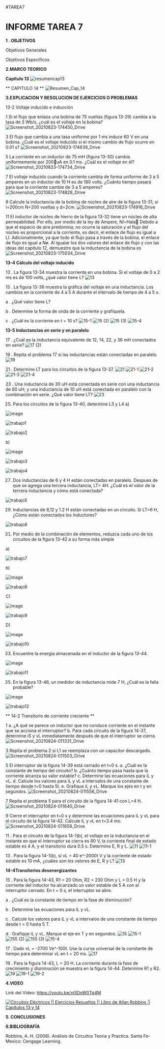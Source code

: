 #TAREA7
# INFORME TAREA 7

**1 . OBJETIVOS**

Objetivos Generales

Objetivos Especificos



**2.MARCO TEORICO**

**Capitulo 13**
![resumencap13](https://user-images.githubusercontent.com/84357979/130618113-b288476a-24e5-400c-abbf-821d3b448d7b.png)

** CAPITULO 14 **
![Resumen_Cap_14](https://user-images.githubusercontent.com/84453441/130533056-735cfab4-96bd-4123-b84d-9cf7b174f7de.png)

**3.EXPLICACION Y RESOLUCION DE EJERCICIOS O PROBLEMAS**

13-2 Voltaje inducido e inducción

1 Si el flujo que enlaza una bobina de 75 vueltas (figura 13-29) cambia a la tasa
de 3 Wb/s, ¿cuál es el voltaje en la bobina?
![Screenshot_20210823-174450_Drive](https://user-images.githubusercontent.com/86451564/130528952-afc54460-9162-4e52-9ce1-96e183d26272.jpg)

3 El flujo que cambia a una tasa uniforme por 1 ms induce 60 V en una bobina.
¿Cuál es el voltaje inducido si el mismo cambio de flujo ocurre en 0.01 s?
![Screenshot_20210823-174639_Drive](https://user-images.githubusercontent.com/86451564/130529032-15fe1198-81f5-4e9b-bb73-406e077b7aa6.jpg)

5 La corriente en un inductor de 75 mH (figura 13-30) cambia uniformemente
por 200uA en 0.1 ms. ¿Cuál es el voltaje en él?
![Screenshot_20210823-174734_Drive](https://user-images.githubusercontent.com/86451564/130529104-99851f95-f51f-4cb0-86af-4ba7e10abc0c.jpg)

7 El voltaje inducido cuando la corriente cambia de forma uniforme de 3 a 5
amperes en un inductor de 10 H es de 180 volts. ¿Cuánto tiempo pasará para
que la corriente cambie de 3 a 5 amperes?
![Screenshot_20210823-174828_Drive](https://user-images.githubusercontent.com/86451564/130529169-dcd4460e-fba9-4559-8b30-062dc9ed2df3.jpg)

9 Calcule la inductancia de la bobina de núcleo de aire de la figura 13-31, si l=200cm N=200 vueltas y d=2cm.
![Screenshot_20210823-174916_Drive](https://user-images.githubusercontent.com/86451564/130529249-a26e2ca5-81fd-464f-aeff-485a12f1372b.jpg)

11 El inductor de núcleo de hierro de la figura 13-32 tiene un núcleo de alta permeabilidad. Por ello, por medio de la ley de Ampere, NI~Hala Debido a que el espacio de aire predomina, no ocurre la saturación y el flujo del núcleo
es proporcional a la corriente, es decir, el enlace de flujo es igual a LI. Adicionalmente, ya que todo el flujo pasa a través de la bobina, el enlace de flujo es igual a Nø. Al igualar los dos valores del enlace de flujo y con las ideas del
capítulo 12, demuestre que la inductancia de la bobina es
![Screenshot_20210823-175034_Drive](https://user-images.githubusercontent.com/86451564/130529464-ccb47752-d9ec-4b7c-b5d3-975f6873a2c6.jpg)

**13-4 Cálculo del voltaje inducido**

13 . La figura 13-34 muestra la corriente en una bobina. Si el voltaje de 0 a 2 ms es de 100 volts, ¿qué valor tiene L?
![13](https://user-images.githubusercontent.com/84453441/130523313-ace5bb11-e1a4-483e-ab57-71afa07159e8.png)

15 . La figura 13-36 muestra la gráfica del voltaje en una inductancia. Los cambios en la corriente de 4 a 5 A durante el intervalo de tiempo de 4 a 5 s. 

a . ¿Qué valor tiene L?

b . Determine la forma de onda de la corriente y grafíquela. 

c . ¿Cuál es la corriente en t = 10 s?
![15-1](https://user-images.githubusercontent.com/84453441/130523347-749feb21-bc10-4b7f-881b-7e5b2b0d8c75.png)
![15 (2)](https://user-images.githubusercontent.com/84453441/130523364-18efa45a-cbcb-44f7-84f5-1245ef4ff7aa.png)
![15 (3)](https://user-images.githubusercontent.com/84453441/130523382-a4a4b86b-2436-431a-98d6-0e4409c0cb75.png)
![15-4](https://user-images.githubusercontent.com/84453441/130523401-a7964c0b-304b-40f6-83f6-77269ad1f3b7.png)

**13-5 Inductancias en serie y en paralelo**

17 . ¿Cuál es la inductancia equivalente de 12, 14, 22, y 36 mH conectados en serie?
![17 (2)](https://user-images.githubusercontent.com/84453441/130523485-c1bf3056-3da9-4580-8c3d-5ce409190693.png)

19 . Repita el problema 17 si las inductancias están conectadas en paralelo.
![19](https://user-images.githubusercontent.com/84453441/130523507-b846b243-7f0d-4cc2-95cf-16bcc3f43e2c.png)

21 . Determine LT para los circuitos de la figura 13-37.
![21](https://user-images.githubusercontent.com/84453441/130523528-10385eee-9829-4b3a-ae95-f81f833132dd.png)
![21-1](https://user-images.githubusercontent.com/84453441/130523540-7ac24f26-331c-4982-ba4f-e5295b21f867.png)
![21-2](https://user-images.githubusercontent.com/84453441/130523556-5cb03358-59ea-481d-a440-0490dc7449d7.png)
![21-3](https://user-images.githubusercontent.com/84453441/130523579-00e2d95e-debe-4603-ab15-226418bd37b1.png)
![21-4](https://user-images.githubusercontent.com/84453441/130523609-a4d7cb1e-d4aa-499d-85cd-c3b1bbd990e0.png)

23 . Una inductancia de 30 uH está conectada en serie con una inductancia de 60 uH, y una inductancia de 10 uH está conectada en paralelo con la combinación en serie. ¿Qué valor tiene LT?
![23](https://user-images.githubusercontent.com/84453441/130523626-518664eb-24fb-4b7f-b238-f29c5f6b45a6.png)

25. Para los circuitos de la figura 13-40, determine L3 y L4
a)

![image](https://user-images.githubusercontent.com/84357979/130619782-3bbe3764-f114-4610-a69c-115ed7833659.png)

![trabajo1](https://user-images.githubusercontent.com/84357979/130620734-4580a968-a2ec-43c2-ac73-54b7947a86f8.png)

![trabajo2](https://user-images.githubusercontent.com/84357979/130620829-e26c54c2-b29e-4501-8224-38ed72db0e70.png)

b)

![image](https://user-images.githubusercontent.com/84357979/130621243-6373fe0b-7a8b-46a4-b63e-5ae4c72f26b2.png)

![trabajo3](https://user-images.githubusercontent.com/84357979/130621337-eac3f7e9-6b6b-4ab6-8ec3-778812940e5d.png)

![trabajo4](https://user-images.githubusercontent.com/84357979/130621505-30e56159-29c4-4ede-8c4a-5ee7b4a0e54f.png)

27.  Dos inductancias de 6 y 4 H están conectadas en paralelo. Despues de que se agrega una tercera inductancia, LT= 4H. ¿Cuál es el valor de la tercera inductancia y cómo está conectada?

![trabajo5](https://user-images.githubusercontent.com/84357979/130621626-faaa23d0-1a1e-4d15-8992-8cd7b08fd456.png)

29. Inductancias de 8,12 y 1.2 H están conectadas en un circuito. Si LT=6 H, ¿Cómo están conectados los Inductores?

![trabajo6](https://user-images.githubusercontent.com/84357979/130621856-3cce5203-3a79-4fda-89a0-4b440333e084.png)

31. Por medio de la combinación de elementos, reduzca cada uno de los circuitos de la figura 13-42 a su forma más simple

a)

![trabajo7](https://user-images.githubusercontent.com/84357979/130622035-910a0aaa-17aa-491a-b41c-0e60681894a3.png)

b)

![image](https://user-images.githubusercontent.com/84357979/130622127-416ff768-0502-4139-873c-9c5471f551bb.png)

![trabajo8](https://user-images.githubusercontent.com/84357979/130622409-55ed454a-74f1-4525-a965-cdf5b63afcfb.png)

C)

![image](https://user-images.githubusercontent.com/84357979/130622452-d7444860-6d21-4eb9-9a7e-ef018810a634.png)

![trabajo9](https://user-images.githubusercontent.com/84357979/130622552-d3006239-28d6-4c8d-ace2-1495fba416bf.png)

D)

![image](https://user-images.githubusercontent.com/84357979/130622586-5f8cf1b4-8955-4796-934d-b3a984e8e4ae.png)

![trabajo10](https://user-images.githubusercontent.com/84357979/130622718-d07fa720-e8f8-4456-8146-31b027e76506.png)

33) Encuentre la energía almacenada en el inductor de la figura 13-44.

![image](https://user-images.githubusercontent.com/84357979/130622782-4616dac1-3b34-48a3-926b-d165014c950e.png)

![trabajo11](https://user-images.githubusercontent.com/84357979/130622861-942fcaba-14d2-4733-8397-7e833263d0fd.png)

35) En la figura 13-46, un medidor de inductancia mide 7 H, ¿Cuál es la falla probable?

![image](https://user-images.githubusercontent.com/84357979/130622913-c23e68d7-d79c-4687-8965-73869b3c9dad.png)

![trabajo12](https://user-images.githubusercontent.com/84357979/130623022-1b1c03a7-a8ce-4672-a560-3f507c150130.png)



** 14-2 Transitorio de corriente creciente **

1 a. ¿A qué se parece un inductor que no conduce corriente en el instante que
se acciona el interruptor?
b. Para cada circuito de la figura 14-37, determine iS y vL inmediatamente
después de que el interruptor se cierra.
![Screenshot_20210824-011331_Drive](https://user-images.githubusercontent.com/86451564/130565644-81becc2a-2bea-4222-84be-b102623e15df.jpg)

3 Repita el problema 2 si L1 se reemplaza con un capacitor descargado.
![Screenshot_20210824-011503_Drive](https://user-images.githubusercontent.com/86451564/130565730-c91a457d-34e1-4be8-bbca-11c1579963a4.jpg)

5 El interruptor de la figura 14-39 está cerrado en t=0 s.
a. ¿Cuál es la constante de tiempo del circuito?
b. ¿Cuánto tiempo pasa hasta que la corriente alcanza su valor estable?
c. Determine las ecuaciones para iL y vL.
d. Calcule los valores para iL y vL a intervalos de una constante de tiempo
desde t=0 hasta 5t.
e. Grafique iL y vL. Marque los ejes en t y en segundos.
![Screenshot_20210824-011556_Drive](https://user-images.githubusercontent.com/86451564/130565824-c539f46e-0af3-4d5f-82c7-e170e2c8b9df.jpg)

7 Repita el problema 5 para el circuito de la figura 14-41 con L=4 H.
![Screenshot_20210824-011640_Drive](https://user-images.githubusercontent.com/86451564/130565956-750114e2-de2e-45d8-a142-ae3b101974b7.jpg)

9 Cierre el interruptor en t=0 s y determine las ecuaciones para iL y vL para el circuito de la figura 14-42. Calcule iL y vL en t=3.4 ms.
![Screenshot_20210824-011658_Drive](https://user-images.githubusercontent.com/86451564/130566008-6f7d5c33-a475-41b3-833f-70de2803cf51.jpg)

11 . Para el circuito de la figura 14-1(b), el voltaje en la inductancia en el instante en que el interruptor se cierra es 80 V, la corriente final de estado estable es 4 A, y el transitorio dura 0.5 s. Determine E, R y L.
![11](https://user-images.githubusercontent.com/84453441/130526581-19a9157b-4a0d-4a0b-953a-c79966783e14.png)
![11-1](https://user-images.githubusercontent.com/84453441/130526598-b22c18b7-1a6c-4e9c-b962-69c8e7d4e4c8.png)

13 . Para la figura 14-1(b), si vL = 40 e^-2000t V y la corriente de estado estable es 10 mA, ¿cuáles son los valores de E, R y L?
![13](https://user-images.githubusercontent.com/84453441/130526623-c5b36d08-e61b-4e39-aae1-411fa551f729.png)

**14-4Transitorios desenergizantes**

15 . Para la figura 14-43, R1 = 20 Ohm, R2 = 230 Ohm y L = 0.5 H y la corriente del inductor ha alcanzado un valor estable de 5 A con el interruptor cerrado. En t = 0 s, el interruptor se abre.

a . ¿Cuál es la constante de tiempo en la fase de disminución?

b . Determine las ecuaciones para iL y vL.

c . Calcule los valores para iL y vL a intervalos de una constante de tiempo desde t = 0 hasta 5 T.

d . Grafique iL y vL. Marque el eje en T y en segundos.
![15](https://user-images.githubusercontent.com/84453441/130526678-ce1738e6-4d35-499d-bd28-fb2be4e215f5.png)
![15-1](https://user-images.githubusercontent.com/84453441/130526697-ce6aff32-ea28-42c1-96c3-fe20413aa4fe.png)
![155 (2)](https://user-images.githubusercontent.com/84453441/130526729-b46c7b48-80e8-4fe3-accc-456b549f0902.png)
![155 (3)](https://user-images.githubusercontent.com/84453441/130526745-37e19727-463a-4225-85f5-3d79fa40d0df.png)
![15-4](https://user-images.githubusercontent.com/84453441/130526757-82ca9f64-d799-4071-b4c5-f10291acf3d2.png)

17 . Dado vL = -2700 Ve^-100t. Use la curva universal de la constante de tiempo para determinar vL en t = 20 ms. 
![17](https://user-images.githubusercontent.com/84453441/130526782-b3d090c5-7fd4-4f77-bb15-803fac5350d3.png)

19 . Para la figura 14-43, L = 20 H. La corriente durante la fase de crecimiento y disminución se muestra en la figura 14-44. Determine R1 y R2.
![19](https://user-images.githubusercontent.com/84453441/130526794-c4365f00-42ab-4c15-a5c1-b3eefe079222.png)
![19-1](https://user-images.githubusercontent.com/84453441/130526807-f8bc1ee0-8303-48f3-9d37-bcd628ef2157.png)
![19-2](https://user-images.githubusercontent.com/84453441/130526818-f6840f5d-e6eb-4c3e-a20d-424850ea89b3.png)






**4.VIDEO**


Link del Video: https://youtu.be/xjSDnW0Tp4M 

[![Circuitos Eléctricos || Ejercicios Resueltos || Libro de Allan Robbins || Capítulos 13 y 14](https://img.youtube.com/vi/xjSDnW0Tp4M/0.jpg)](https://youtu.be/xjSDnW0Tp4M)

**5. CONCLUSIONES**



**6.BIBLIOGRAFÍA**

Robbins, A. H. (2008). Análisis de Circuitos Teoria y Practica. Santa Fe-Mexico: Cengage Learning.

